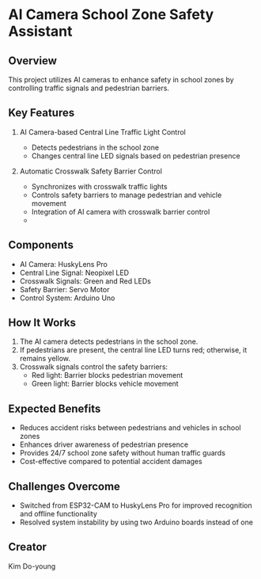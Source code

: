 # AI Camera School Zone Safety Assistant

## Overview
This project utilizes AI cameras to enhance safety in school zones by controlling traffic signals and pedestrian barriers.

## Key Features
1. AI Camera-based Central Line Traffic Light Control
   - Detects pedestrians in the school zone
   - Changes central line LED signals based on pedestrian presence

2. Automatic Crosswalk Safety Barrier Control
   - Synchronizes with crosswalk traffic lights
   - Controls safety barriers to manage pedestrian and vehicle movement
   - Integration of AI camera with crosswalk barrier control
   - 
## Components
- AI Camera: HuskyLens Pro
- Central Line Signal: Neopixel LED
- Crosswalk Signals: Green and Red LEDs
- Safety Barrier: Servo Motor
- Control System: Arduino Uno

## How It Works
1. The AI camera detects pedestrians in the school zone.
2. If pedestrians are present, the central line LED turns red; otherwise, it remains yellow.
3. Crosswalk signals control the safety barriers:
   - Red light: Barrier blocks pedestrian movement
   - Green light: Barrier blocks vehicle movement

## Expected Benefits
- Reduces accident risks between pedestrians and vehicles in school zones
- Enhances driver awareness of pedestrian presence
- Provides 24/7 school zone safety without human traffic guards
- Cost-effective compared to potential accident damages

## Challenges Overcome
- Switched from ESP32-CAM to HuskyLens Pro for improved recognition and offline functionality
- Resolved system instability by using two Arduino boards instead of one

## Creator
Kim Do-young
